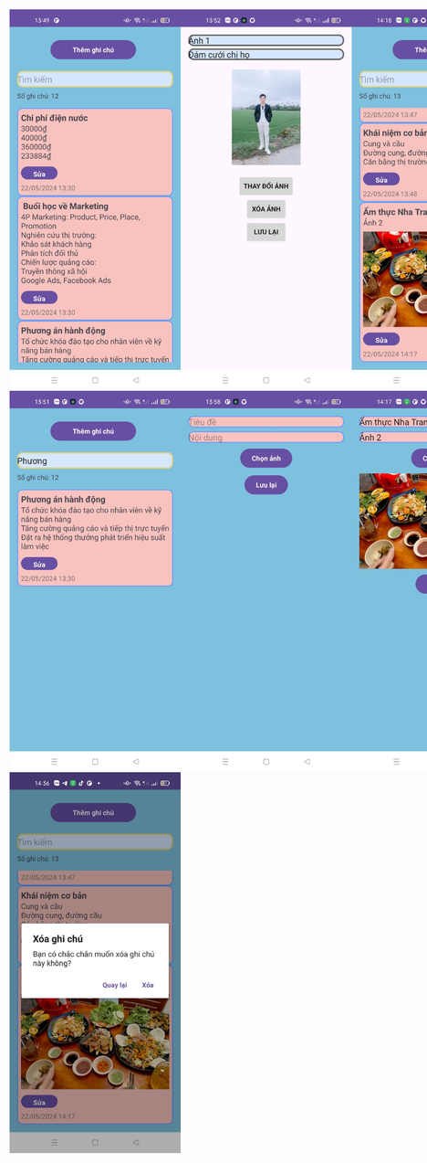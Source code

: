 <div style="display: flex; justify-content: space-around;">
  <img src="image.png" alt="alt text" width="300"/>
  <img src="image-1.png" alt="alt text" width="300"/>
 <img src="image-2.png" alt="alt text" width="300"/>
</div>

<div style="display: flex; justify-content: space-around;">
  <img src="image-4.png" alt="alt text" width="300"/>
  <img src="image-5.png" alt="alt text" width="300"/>
 <img src="image-6.png" alt="alt text" width="300"/>
</div>

<img src="image-7.png" alt="alt text" width="300"/>